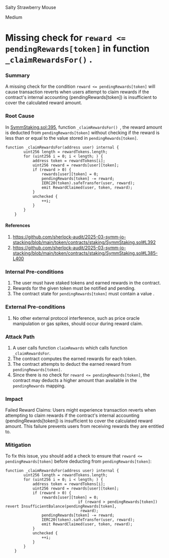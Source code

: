 Salty Strawberry Mouse

Medium

# Missing check for `reward <= pendingRewards[token]` in function `_claimRewardsFor()` .

### Summary

A missing check for the condition `reward <= pendingRewards[token]` will cause transaction reverts when users attempt to claim rewards if the contract's internal accounting (pendingRewards[token]) is insufficient to cover the calculated reward amount. 

### Root Cause

In [SymmStaking.sol:395](https://github.com/sherlock-audit/2025-03-symm-io-stacking/blob/main/token/contracts/staking/SymmStaking.sol#L392), function `_claimRewardsFor() `, the reward amount is deducted from `pendingRewards[token]` without checking if the reward is less than or equal to the value stored in `pendingRewards[token]`. 
```solidity
function _claimRewardsFor(address user) internal {
		uint256 length = rewardTokens.length;
		for (uint256 i = 0; i < length; ) {
			address token = rewardTokens[i];
			uint256 reward = rewards[user][token];
			if (reward > 0) {
				rewards[user][token] = 0;
				pendingRewards[token] -= reward;
				IERC20(token).safeTransfer(user, reward);
				emit RewardClaimed(user, token, reward);
			}
			unchecked {
				++i;
			}
		}
	}
```
#### References
1. https://github.com/sherlock-audit/2025-03-symm-io-stacking/blob/main/token/contracts/staking/SymmStaking.sol#L392
2. https://github.com/sherlock-audit/2025-03-symm-io-stacking/blob/main/token/contracts/staking/SymmStaking.sol#L385-L400

### Internal Pre-conditions

1. The user must have staked tokens and earned rewards in the contract.
2. Rewards for the given token must be notified and pending.
3. The contract state for `pendingRewards[token]` must contain a value .

### External Pre-conditions

1. No other external protocol interference, such as price oracle manipulation or gas spikes, should occur during reward claim.


### Attack Path

1. A user calls function `claimRewards` which calls function  `_claimRewardsFor`.
2. The contract computes the earned rewards for each token.
3. The contract attempts to deduct the earned reward from `pendingRewards[token]`.
4. Since there is no check for `reward <= pendingRewards[token]`, the contract may deducts a higher amount than available in the `pendingRewards` mapping.

### Impact

Failed Reward Claims: Users might experience transaction reverts when attempting to claim rewards if the contract's internal accounting (pendingRewards[token]) is insufficient to cover the calculated reward amount. This failure prevents users from receiving rewards they are entitled to.

### Mitigation

To fix this issue, you should add a check to ensure that `reward <= pendingRewards[token]` before deducting from `pendingRewards[token]`:
```solidity
function _claimRewardsFor(address user) internal {
		uint256 length = rewardTokens.length;
		for (uint256 i = 0; i < length; ) {
			address token = rewardTokens[i];
			uint256 reward = rewards[user][token];
			if (reward > 0) {
				rewards[user][token] = 0;
                                if (reward > pendingRewards[token]) revert InsufficientBalance(pendingRewards[token], 
                                 reward);
				pendingRewards[token] -= reward;
				IERC20(token).safeTransfer(user, reward);
				emit RewardClaimed(user, token, reward);
			}
			unchecked {
				++i;
			}
		}
	}
```